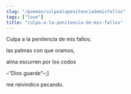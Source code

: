 ```yaml
---
slug: "/poemas/culpaalapenitenciademisfallos"
tags: ["love"]
title: "culpa-a-la-penitencia-de-mis-fallos"
---
```

Culpa a la penitencia de mis fallos;

las palmas con que oramos,

alma escurren por los codos 

–“Dios guarde”–;]

me reivindico pecando.